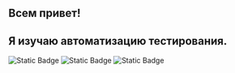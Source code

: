 ## Всем привет!
## Я изучаю автоматизацию тестирования.
 ![Static Badge](https://img.shields.io/badge/JAVA%20-%23FF0000)
 ![Static Badge](https://img.shields.io/badge/Selenide%20-%23FFFF00)
 ![Static Badge](https://img.shields.io/badge/Selenium%20-%23FFA500)
